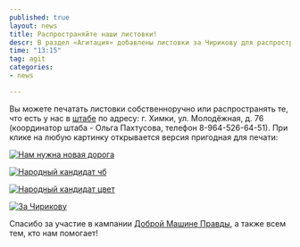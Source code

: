 ```yaml
---
published: true
layout: news
title: Распространяйте наши листовки!
descr: В раздел «Агитация» добавлены листовки за Чирикову для распространения
time: "13:15"
tag: agit
categories:
- news

---
```


Вы можете печатать листовки собственноручно или распространять те, что есть у нас в <a href="/news/2012/08/28/schema" target="_blank">штабе</a> по адресу: г. Химки, ул. Молодёжная, д. 76 (координатор штаба - Ольга Пахтусова, телефон 8-964-526-64-51). При клике на любую картинку открывается версия пригодная для печати:

<a href="http://imageshack.us/a/img824/2070/probkiq.jpg" target="_blank" rel="nofollow"><img src="http://1.bp.blogspot.com/-g7OeZRw-6QM/UF784UfN7KI/AAAAAAAAHUc/j2vKb-33JJA/s1600/7777777.jpg" alt="Нам нужна новая дорога"></a>

<a href="/images/listchb.pdf" target="_blank"><img src="http://2.bp.blogspot.com/-vM-aiMnE2PY/UF7ykvJYSfI/AAAAAAAAHTc/-1iULiTmkKc/s1600/43.jpg" alt="Народный кандидат чб"></a>

<a href="http://imageshack.us/a/img211/7754/9999999f.jpg" target="_blank" rel="nofollow"><img src="http://2.bp.blogspot.com/-gJ9N3VGomZo/UF7_IJLeIXI/AAAAAAAAHUk/c-z06pWW0JA/s1600/2222222222222.jpg" alt="Народный кандидат цвет"></a>

<a href="/images/list1.pdf" target="_blank"><img src="http://1.bp.blogspot.com/-cf4HkDiG4Kc/UFWm39S9VaI/AAAAAAAAG5o/9piFH4i_EeU/s1600/33.jpg" alt="За Чирикову"></a>

Спасибо за участие в кампании <a href="http://mashina.org" target="_blank" rel="nofollow">Доброй Машине Правды</a>, а также всем тем, кто нам помогает!

